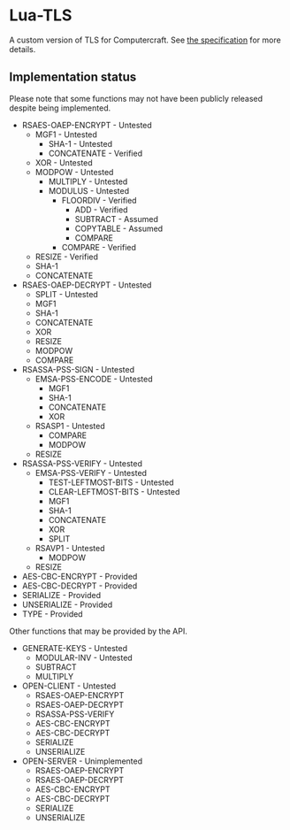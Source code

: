 # Lua-TLS
A custom version of TLS for Computercraft. See [the specification](/specification.txt) for more details.

## Implementation status
Please note that some functions may not have been publicly released despite being implemented.
* RSAES-OAEP-ENCRYPT - Untested
  * MGF1 - Untested
    * SHA-1 - Untested
    * CONCATENATE - Verified
  * XOR - Untested
  * MODPOW - Untested
    * MULTIPLY - Untested
    * MODULUS - Untested
      * FLOORDIV - Verified
        * ADD - Verified
        * SUBTRACT - Assumed
        * COPYTABLE - Assumed
        * COMPARE
      * COMPARE - Verified
  * RESIZE - Verified
  * SHA-1
  * CONCATENATE
* RSAES-OAEP-DECRYPT - Untested
  * SPLIT - Untested
  * MGF1
  * SHA-1
  * CONCATENATE
  * XOR
  * RESIZE
  * MODPOW
  * COMPARE
* RSASSA-PSS-SIGN - Untested
  * EMSA-PSS-ENCODE - Untested
    * MGF1
    * SHA-1
    * CONCATENATE
    * XOR
  * RSASP1 - Untested
    * COMPARE
    * MODPOW
  * RESIZE
* RSASSA-PSS-VERIFY - Untested
  * EMSA-PSS-VERIFY - Untested
    * TEST-LEFTMOST-BITS - Untested
    * CLEAR-LEFTMOST-BITS - Untested
    * MGF1
    * SHA-1
    * CONCATENATE
    * XOR
    * SPLIT
  * RSAVP1 - Untested
    * MODPOW
  * RESIZE
* AES-CBC-ENCRYPT - Provided
* AES-CBC-DECRYPT - Provided
* SERIALIZE - Provided
* UNSERIALIZE - Provided
* TYPE - Provided

Other functions that may be provided by the API.
* GENERATE-KEYS - Untested
  * MODULAR-INV - Untested
  * SUBTRACT
  * MULTIPLY
* OPEN-CLIENT - Untested
  * RSAES-OAEP-ENCRYPT
  * RSAES-OAEP-DECRYPT
  * RSASSA-PSS-VERIFY
  * AES-CBC-ENCRYPT
  * AES-CBC-DECRYPT
  * SERIALIZE
  * UNSERIALIZE
* OPEN-SERVER - Unimplemented
  * RSAES-OAEP-ENCRYPT
  * RSAES-OAEP-DECRYPT
  * AES-CBC-ENCRYPT
  * AES-CBC-DECRYPT
  * SERIALIZE
  * UNSERIALIZE
